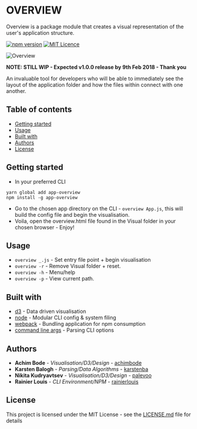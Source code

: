 # OVERVIEW

Overview is a package module that creates a visual representation of the user's application structure.

[![npm version](https://badge.fury.io/js/app-overview.svg)](https://badge.fury.io/js/app-overview) [![MIT Licence](https://badges.frapsoft.com/os/mit/mit.svg?v=103)](https://opensource.org/licenses/mit-license.php)

![Overview](https://i.imgur.com/gyTe5kp.png)

**NOTE: STILL WIP - Expected v1.0.0 release by 9th Feb 2018 - Thank you**

An invaluable tool for developers who will be able to immediately see the layout of the application folder and how the files within connect with one another.

## Table of contents

* [Getting started](#getting-started)
* [Usage](#usage)
* [Built with](#built-with)
* [Authors](#authors)
* [License](#license)

## Getting started

* In your preferred CLI

```
yarn global add app-overview
npm install -g app-overview
```

* Go to the chosen app directory on the CLI - `overview App.js`, this will build the config file and begin the visualisation.
* Voila, open the overview.html file found in the Visual folder in your chosen browser - Enjoy!

## Usage

* `overview _.js` - Set entry file point + begin visualisation
* `overview -r` - Remove Visual folder + reset.
* `overview -h` - Menu/help
* `overview -p` - View current path.

## Built with

* [d3](https://d3js.org/) - Data driven visualisation
* [node](https://nodejs.org/en/docs/) - Modular CLI config & system filing
* [webpack](https://github.com/webpack/webpack) - Bundling application for npm consumption
* [command line args](https://github.com/75lb/command-line-args) - Parsing CLI options

## Authors

* **Achim Bode** - _Visualisation/D3/Design_ - [achimbode](https://github.com/achimbode)
* **Karsten Balogh** - _Parsing/Data Algorithms_ - [karstenba](https://github.com/karstenba)
* **Nikita Kudryavtsev** - _Visualisation/D3/Design_ - [palevoo](https://github.com/palevoo)
* **Rainier Louis** - _CLI Environment/NPM_ - [rainierlouis](https://github.com/rainierlouis)

## License

This project is licensed under the MIT License - see the [LICENSE.md](https://github.com/rainierlouis/overview/blob/development/LICENSE.md) file for details
